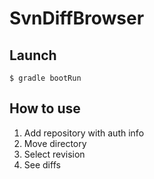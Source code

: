 # SvnDiffBrowser

## Launch

`$ gradle bootRun`

## How to use

1. Add repository with auth info
1. Move directory
1. Select revision
1. See diffs
